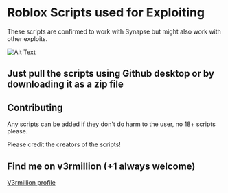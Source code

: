 # Roblox Scripts used for Exploiting

These scripts are confirmed to work with Synapse but might also work with other exploits.

![Alt Text](https://i.imgur.com/xhVJFZX.gif)


## Just pull the scripts using Github desktop or by downloading it as a zip file



## Contributing
Any scripts can be added if they don't do harm to the user, no 18+ scripts please.

Please credit the creators of the scripts!

## Find me on v3rmillion (+1 always welcome)
[V3rmillion profile](https://v3rmillion.net/member.php?action=profile&uid=189081)
